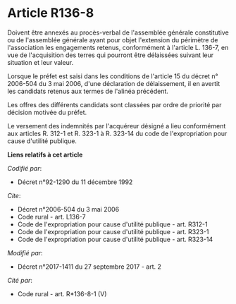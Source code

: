 # Article R136-8

Doivent être annexés au procès-verbal de l'assemblée générale constitutive ou de l'assemblée générale ayant pour objet
l'extension du périmètre de l'association les engagements retenus, conformément à l'article L. 136-7, en vue de l'acquisition
des terres qui pourront être délaissées suivant leur situation et leur valeur. 

Lorsque le préfet est saisi dans les conditions de l'article 15 du décret n° 2006-504 du 3 mai 2006, d'une déclaration de
délaissement, il en avertit les candidats retenus aux termes de l'alinéa précédent. 

Les offres des différents candidats sont classées par ordre de priorité par décision motivée du préfet. 

Le versement des indemnités par l'acquéreur désigné a lieu conformément aux articles R. 312-1 et R. 323-1 à R. 323-14 du code
de l'expropriation pour cause d'utilité publique.

**Liens relatifs à cet article**

_Codifié par_:

  - Décret n°92-1290 du 11 décembre 1992

_Cite_:

  - Décret n°2006-504 du 3 mai 2006
  - Code rural - art. L136-7
  - Code de l'expropriation pour cause d'utilité publique - art. R312-1
  - Code de l'expropriation pour cause d'utilité publique - art. R323-1
  - Code de l'expropriation pour cause d'utilité publique - art. R323-14

_Modifié par_:

  - Décret n°2017-1411 du 27 septembre 2017 - art. 2

_Cité par_:

  - Code rural - art. R*136-8-1 (V)
